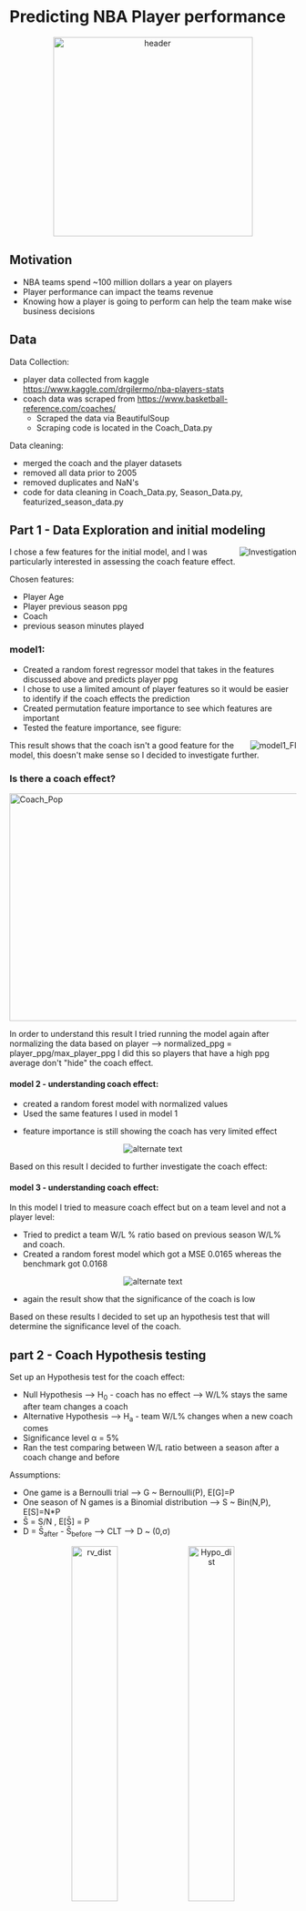 # Predicting NBA Player performance
<p align="center">
    <img src="Images/Header.jpg" alt="header" height="350" width="350">
 </p>

## Motivation

- NBA teams spend ~100 million dollars a year on players
- Player performance can impact the teams revenue
- Knowing how a player is going to perform can help the team make wise business decisions

## Data

Data Collection:
- player data collected from kaggle https://www.kaggle.com/drgilermo/nba-players-stats
- coach data was scraped from https://www.basketball-reference.com/coaches/
    - Scraped the data via BeautifulSoup
    - Scraping code is located in the Coach_Data.py

Data cleaning:
- merged the coach and the player datasets
- removed all data prior to 2005
- removed duplicates and NaN's
- code for data cleaning in Coach_Data.py, Season_Data.py, featurized_season_data.py

## Part 1 - Data Exploration and initial modeling

<p> <img src="Images/Investigation.jpg" alt="Investigation" align="right"> </p>

I chose a few features for the initial model, and I was particularly interested in assessing the coach feature effect.

Chosen features:
 - Player Age
 - Player previous season ppg
 - Coach
 - previous season minutes played

 ### model1:
 - Created a random forest regressor model that takes in the features discussed above and predicts player ppg
 - I chose to use a limited amount of player features so it would be easier to identify if the coach effects the prediction
 - Created permutation feature importance to see which features are important
 - Tested the feature importance, see figure:
<p> <img src="plots/model1_FI.png" alt="model1_FI" align="right"> </p>

This result shows that the coach isn't a good feature for the model, this doesn't make sense so I decided to investigate further.
### Is there a coach effect?
<p> <img src="Images/Coach_Pop.jpg" alt="Coach_Pop" align="center" height="400" width="550"> </p>


In order to understand this result I tried running the model again after normalizing the data based on player -->
normalized_ppg = player_ppg/max_player_ppg
I did this so players that have a high ppg average don't "hide" the coach effect.

#### model 2 - understanding coach effect:
- created a random forest model with normalized values
- Used the same features I used in model 1
<!-- - for this model the MSE is 0.044 whereas the benchmark is 0.081 -->
- feature importance is still showing the coach has very limited effect
<p align="center">
    <img src="plots/model2_FI.png" alt="alternate text">
 </p>
 Based on this result I decided to further investigate the coach effect:

#### model 3 - understanding coach effect:
 In this model I tried to measure coach effect but on a team level and not a player level:
 - Tried to predict a team W/L % ratio based on previous season W/L% and coach.
 - Created a random forest model which got a MSE 0.0165 whereas the benchmark got 0.0168
 <p align="center">
     <img src="plots/model3_FI.png" alt="alternate text">
 </p>
 <!-- <p align="center">
      <img src="plots/model3_resids.png" alt="alternate text">
 </p>

 <p align="center">
       <img src="plots/model3_bar.png" alt="alternate text">
 </p> -->

 - again the result show that the significance of the coach is low

 Based on these results I decided to set up an hypothesis test that will determine the significance level of the coach.

## part 2 - Coach Hypothesis testing
Set up an Hypothesis test for the coach effect:

- Null Hypothesis --> H<sub>0</sub> - coach has no effect --> W/L% stays the same after team changes a coach
- Alternative Hypothesis --> H<sub>a</sub> - team W/L% changes when a new coach comes
- Significance level &#x3B1; = 5%
- Ran the test comparing between W/L ratio between a season after a coach change and before

Assumptions:
- One game is a Bernoulli trial --> G ~ Bernoulli(P), E[G]=P
- One season of N games is a Binomial distribution --> S ~ Bin(N,P), E[S]=N*P
- S&#772; = S/N , E[S&#772;] = P
- D = S&#772;<sub>after</sub> - S&#772;<sub>before</sub> --> CLT --> D ~ (0,&#x3C3;)
<p align="center">
    <img src="plots/rv_dist.png" alt="rv_dist" style="width:40%">  <img src="plots/Hypo_dist.png" alt="Hypo_dist" style="width:40%">
</p>

Result of a 2 sided t-test:
- p-value = 0.00051 --> reject the null hypothesis --> cant rule out the effect of the coach -->
  needs further investigation
- According to these results I decided to continue optimizing the model without using the coach a feature

## part 3 - Model optimization:
<p> <img src="Images/Optimization.jpg" alt="model1_FI" height="75" width="75"align="right"> </p>

- Tested different features to include in the model, most of the features didn't contribute
    - Benchmark MSE = 9.82
    - Model MSE = 9.328
- Ran a grid search on my random forest for hyper parameter optimization
    - max depth 3 --> 5
    - n_estimators 100 -->200
    - model MSE = 8.896
- Added two features rolling mean ppg and rolling variance ppg that include previous seasons
    - Model MSE = 8.77
- Added KMeans clustering to differentiate between players with high mean / low mean / high variance / low variance
    - Model MSE = 8.744
    - cluster figure:
    <p align="cener">
        <img src="plots/KMeans_minibatch.png" alt="alternate text">
     </p>

- Tried using a GradientBoost model and a AdaBoost model --> bigger error
- Removed features with low permutation importance:
    - Model MSE = 8.676 --> final model
    - Key features:
        - Previous year ppg
        - Cluster (8 clusters, label0 - label6)
        - Age
        - log mean ppg
        - var ppg

## Part 4 - Results
- The final model MSE error is 8.676 and is based on a cross validation preformed with this function cross_val.py
- Class residuals figure example for year 2017:
<p align="center">
    <img src="plots/Final_model_resids_all.png" alt="alternate text">
 </p>
<p align="center">
    <img src="plots/Final_model_resids.png" alt="alternate text">
 </p>

## Part 5 - Application
The application for this model is to help select/dismiss players at the beginning of the season based on their predicted performance.

Use Case Example:
- Using on the model on the 2012 Boston Celtics
<p align="center">
    <img src="Images/Example.png" alt="Boston example">
 </p>

 - This difference, 100 compared to 107 ppg (points per game) can heavily affect the teams position. This can mean a team making the playoffs vs not making the playoffs. Not making the playoffs can mean a loss of millions to the team revenue.
 - Knowing this information prior to the start of the season can give the team a chance to make better business decisions

## Part 6 - Code

The src folder contains 4 py files.
- Coach_Data.py --> This is the code that web scrapes the coach data and saves the data to coach_data_cleaned.csv
- Season Data.py --> This code takes in the original kaggle.com dataset (Season_stats.csv), cleans it and saves it as 'Season_cleaned.csv'
- featurized_season_data.py --> takes in the 'Season_cleaned.csv' dataset, featurizes and saves the data as 'Season_Featurized.csv'
- Cross_Validation.py --> code for running cross validation on the class model
- Model.py --> This is the model. Model takes in the clean featurized season data ('Season_Featurized.csv') and predicts
    - Working with the class model:
        - Creating the class model: model=ModelP('year') # the model is build for predicting for the specified year (works for years 2008 to 2017)
        - Fitting the class model: model.fit(df) ,df=pd.read_csv('data/Season_Featurized.csv', index_col=[0])
        - model.predict() --> returns all the predictions for the required season. model.predict('player name') returns the prediction for the specific player
        - model.score() --> returns the MSE score of the model
        - model.plots('type') --> type = 'hist' or 'residuals' returns the required plot
        - model.clusters() --> returns the predictions for the clusters
        model.importances() --> returns the permutation importance plot of the features
        - model.teams() --> returns the predictions aggregated by team.

## Part 7 - Future Work

Enhance model and model performance:
- Separate players by position
- Apply different weights to each cluster
- Predict other player features such as rebounds, assists et. cetera
Interface:
- Create a user interface
- add current season data

Manual:

- add code example using the class created

## Part 8 - About the author

I'm Eran, data scientist and a product manager. I love technology, and using data to help businesses.

For any questions/comments you can contact me via LinkedIn [Eran-LinkedIn](https://www.linkedin.com/in/eran-shchory-01a717b6)
